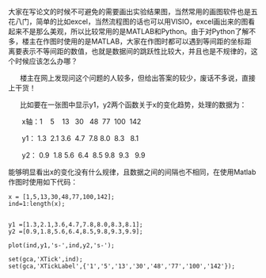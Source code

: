 大家在写论文的时候不可避免的需要画出实验结果图，当然常用的画图软件也是五花八门，简单的比如excel，当然流程图的话也可以用VISIO，excel画出来的图看起来不是那么美观，所以比较常用的是MATLAB和Python。由于对Python了解不多，楼主在作图时使用的是MATLAB，大家在作图时都可以遇到等间距的坐标距离要表示不等间距的数值，也就是数据间的跳跃性比较大，并且也是不规律的，这个时候应该怎么办哪？

      楼主在网上发现问这个问题的人较多，但给出答案的较少，废话不多说，直接上干货！

      比如要在一张图中显示y1，y2两个函数关于x的变化趋势，处理的数据为：

       x轴：1    5    13   30   48  77  100  142

       y1： 1.3  2.1 3.6  4.7  7.8 8.0  8.3   8.1

       y2： 0.9  1.8 5.6  6.4  8.5 9.8  9.3   9.9

能够明显看出x的变化没有什么规律，且数据之间的间隔也不相同，在使用Matlab作图时使用如下代码：
```
x = [1,5,13,30,48,77,100,142];  
ind=1:length(x);

  
y1 =[1.3,2.1,3.6,4.7,7.8,8.0,8.3,8.1];  
y2 =[0.9,1.8,5.6,6.4,8.5,9.8,9.3,9.9];

plot(ind,y1,'s-',ind,y2,'s-');

set(gca,'XTick',ind);  
set(gca,'XTickLabel',{'1','5','13','30','48','77','100','142'});  
```